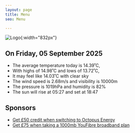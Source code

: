 ```yaml
---
layout: page
title: Menu
seo: Menu

---
```


![Logo](/images/logo.jpg){:width="832px"}

<!-- weather_marker starts -->
## On Friday, 05 September 2025

- The average temperature today is 14.39˚C,
- With highs of 14.98˚C and lows of 13.72˚C,
- It may feel like 14.03˚C with clear sky
- The wind speed is 2.68m/s and visibility is 10000m
- The pressure is 1019hPa and humidity is 82%
- The sun will rise at 05:27 and set at 18:47

<!-- weather_marker ends -->

## Sponsors

- [Get £50 credit when switching to Octopus Energy](https://bit.ly/3oD1nnS)
- [Get £75 when taking a 1000mb YouFibre broadband plan](https://aklam.io/91zWhU?)
